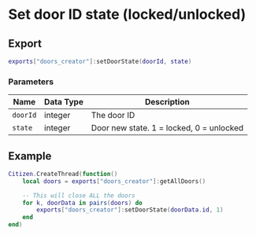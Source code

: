 # Set door ID state (locked/unlocked)

## Export
```lua
exports["doors_creator"]:setDoorState(doorId, state)
```

### Parameters

| Name              | Data Type | Description                 |
| -                 | -         | -                 |
| `doorId`         | integer    | The door ID |
| `state`         | integer    | Door new state. 1 = locked, 0 = unlocked |

## Example
```lua
Citizen.CreateThread(function() 
    local doors = exports["doors_creator"]:getAllDoors()

    -- This will close ALL the doors
    for k, doorData in pairs(doors) do
        exports["doors_creator"]:setDoorState(doorData.id, 1)
    end
end)
```
